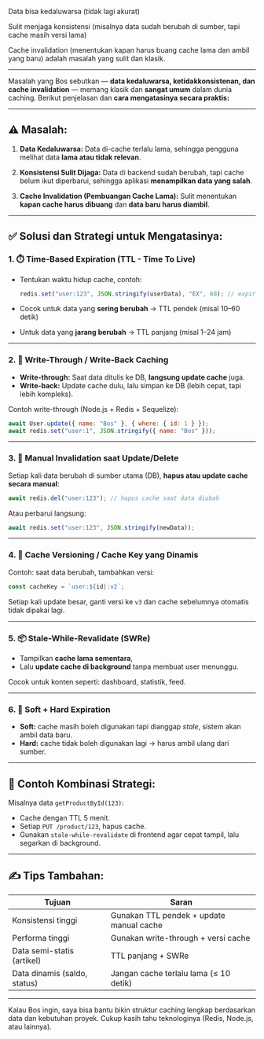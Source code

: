 Data bisa kedaluwarsa (tidak lagi akurat)

Sulit menjaga konsistensi (misalnya data sudah berubah di sumber, tapi cache masih versi lama)

Cache invalidation (menentukan kapan harus buang cache lama dan ambil yang baru) adalah masalah yang sulit dan klasik.


-----------

Masalah yang Bos sebutkan — **data kedaluwarsa, ketidakkonsistenan, dan cache invalidation** — memang klasik dan **sangat umum** dalam dunia caching. Berikut penjelasan dan **cara mengatasinya secara praktis:**

---

## ⚠️ Masalah:

1. **Data Kedaluwarsa:**
   Data di-cache terlalu lama, sehingga pengguna melihat data **lama atau tidak relevan**.

2. **Konsistensi Sulit Dijaga:**
   Data di backend sudah berubah, tapi cache belum ikut diperbarui, sehingga aplikasi **menampilkan data yang salah**.

3. **Cache Invalidation (Pembuangan Cache Lama):**
   Sulit menentukan **kapan cache harus dibuang** dan **data baru harus diambil**.

---

## ✅ Solusi dan Strategi untuk Mengatasinya:

### 1. ⏱️ **Time-Based Expiration (TTL - Time To Live)**

* Tentukan waktu hidup cache, contoh:

  ```js
  redis.set("user:123", JSON.stringify(userData), "EX", 60); // expire dalam 60 detik
  ```
* Cocok untuk data yang **sering berubah** → TTL pendek (misal 10–60 detik)
* Untuk data yang **jarang berubah** → TTL panjang (misal 1–24 jam)

---

### 2. 🔄 **Write-Through / Write-Back Caching**

* **Write-through:** Saat data ditulis ke DB, **langsung update cache** juga.
* **Write-back:** Update cache dulu, lalu simpan ke DB (lebih cepat, tapi lebih kompleks).

Contoh write-through (Node.js + Redis + Sequelize):

```js
await User.update({ name: "Bos" }, { where: { id: 1 } });
await redis.set("user:1", JSON.stringify({ name: "Bos" }));
```

---

### 3. 🚫 **Manual Invalidation saat Update/Delete**

Setiap kali data berubah di sumber utama (DB), **hapus atau update cache secara manual**:

```js
await redis.del("user:123"); // hapus cache saat data diubah
```

Atau perbarui langsung:

```js
await redis.set("user:123", JSON.stringify(newData));
```

---

### 4. 🧠 **Cache Versioning / Cache Key yang Dinamis**

Contoh: saat data berubah, tambahkan versi:

```js
const cacheKey = `user:${id}:v2`;
```

Setiap kali update besar, ganti versi ke `v3` dan cache sebelumnya otomatis tidak dipakai lagi.

---

### 5. 📦 **Stale-While-Revalidate (SWRe)**

* Tampilkan **cache lama sementara**,
* Lalu **update cache di background** tanpa membuat user menunggu.

Cocok untuk konten seperti: dashboard, statistik, feed.

---

### 6. 🧪 **Soft + Hard Expiration**

* **Soft:** cache masih boleh digunakan tapi dianggap *stale*, sistem akan ambil data baru.
* **Hard:** cache tidak boleh digunakan lagi → harus ambil ulang dari sumber.

---

## 🎯 Contoh Kombinasi Strategi:

Misalnya data `getProductById(123)`:

* Cache dengan TTL 5 menit.
* Setiap `PUT /product/123`, hapus cache.
* Gunakan `stale-while-revalidate` di frontend agar cepat tampil, lalu segarkan di background.

---

## ✍️ Tips Tambahan:

| Tujuan                       | Saran                                    |
| ---------------------------- | ---------------------------------------- |
| Konsistensi tinggi           | Gunakan TTL pendek + update manual cache |
| Performa tinggi              | Gunakan write-through + versi cache      |
| Data semi-statis (artikel)   | TTL panjang + SWRe                       |
| Data dinamis (saldo, status) | Jangan cache terlalu lama (≤ 10 detik)   |

---

Kalau Bos ingin, saya bisa bantu bikin struktur caching lengkap berdasarkan data dan kebutuhan proyek. Cukup kasih tahu teknologinya (Redis, Node.js, atau lainnya).
